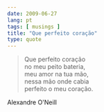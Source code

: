 ```yaml
---
date: 2009-06-27
lang: pt
tags: [ musings ]
title: "Que perfeito coração"
type: quote
---
```


> Que perfeito coração\
> no meu peito bateria,\
> meu amor na tua mão,\
> nessa mão onde cabia\
> perfeito o meu coração.

Alexandre O'Neill

